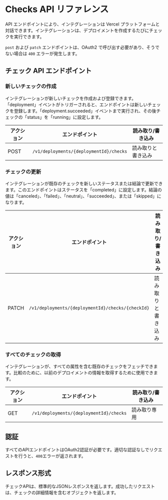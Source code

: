 # Checks API リファレンス

API エンドポイントにより、インテグレーションは Vercel プラットフォームと対話できます。インテグレーションは、デプロイメントを作成するたびにチェックを実行できます。

`post` および `patch` エンドポイントは、OAuth2 で呼び出す必要があり、そうでない場合は `400` エラーが発生します。

## チェック API エンドポイント

### 新しいチェックの作成

インテグレーションが新しいチェックを作成および登録できます。「deployment」イベントがトリガーされると、エンドポイントは新しいチェックを登録します。「deployment.succeeded」イベントまで実行され、その後チェックの「status」を「running」に設定します。

| アクション | エンドポイント | 読み取り/書き込み |
|-----------|---------------|-----------------|
| POST | `/v1/deployments/{deploymentId}/checks` | 読み取りと書き込み |

### チェックの更新

インテグレーションが既存のチェックを新しいステータスまたは結論で更新できます。このエンドポイントはステータスを「completed」に設定します。結論の値は「canceled」、「failed」、「neutral」、「succeeded」、または「skipped」になります。

| アクション | エンドポイント | 読み取り/書き込み |
|-----------|---------------|-----------------|
| PATCH | `/v1/deployments/{deploymentId}/checks/{checkId}` | 読み取りと書き込み |

### すべてのチェックの取得

インテグレーションが、すべての属性を含む既存のチェックをフェッチできます。比較のために、以前のデプロイメントの情報を取得するために使用できます。

| アクション | エンドポイント | 読み取り/書き込み |
|-----------|---------------|-----------------|
| GET | `/v1/deployments/{deploymentId}/checks` | 読み取り専用 |

## 認証

すべてのAPIエンドポイントはOAuth2認証が必要です。適切な認証なしでリクエストを行うと、`400`エラーが返されます。

## レスポンス形式

チェックAPIは、標準的なJSONレスポンスを返します。成功したリクエストは、チェックの詳細情報を含むオブジェクトを返します。
